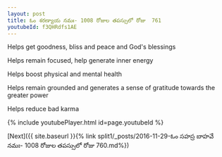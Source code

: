 ```yaml
---
layout: post
title: ఓం శరణ్యాయ నమః- 1008 రోజుల తపస్సులో రోజు  761
youtubeId: f3QHRdfs1AE
---
```

 
 
Helps get goodness, bliss and peace and God's blessings
 
Helps remain focused, help generate inner energy 
 
Helps boost physical and mental health 
 
Helps remain grounded and generates a sense of gratitude towards the greater power 
 
Helps reduce bad karma
 
 
 
 


{% include youtubePlayer.html id=page.youtubeId %}
 
[Next]({{ site.baseurl }}{% link  split1/_posts/2016-11-29-ఓం సహస్ర బాహవే నమః- 1008 రోజుల తపస్సులో రోజు  760.md%})
 
